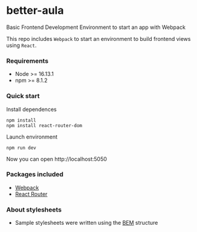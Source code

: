 # better-aula

Basic Frontend Development Environment to start an app with Webpack

This repo includes `Webpack` to start an environment to build frontend views using `React`.

### Requirements

- Node >= 16.13.1
- npm >= 8.1.2

### Quick start

Install dependences

```
npm install
npm install react-router-dom
```

Launch environment

```
npm run dev
```

Now you can open http://localhost:5050

### Packages included

- [Webpack](https://webpack.js.org/)
- [React Router](https://reactrouter.com/en/main)

### About stylesheets

- Sample stylesheets were written using the [BEM](https://getbem.com/) structure
